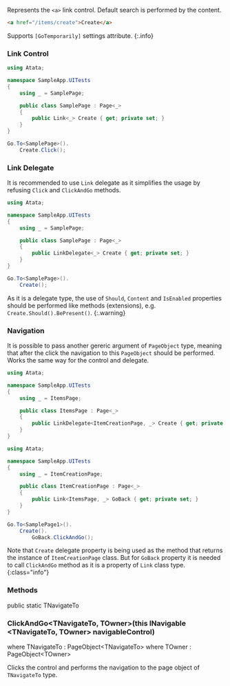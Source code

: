 Represents the `<a>` link control. Default search is performed by the content.

```html
<a href="/items/create">Create</a>
```

Supports `[GoTemporarily]` settings attribute.
{:.info}

### Link Control

```cs
using Atata;

namespace SampleApp.UITests
{
    using _ = SamplePage;

    public class SamplePage : Page<_>
    {
        public Link<_> Create { get; private set; }
    }
}
```
```cs
Go.To<SamplePage>().
    Create.Click();
```

### Link Delegate

It is recommended to use `Link` delegate as it simplifies the usage by refusing `Click` and `ClickAndGo` methods.

```cs
using Atata;

namespace SampleApp.UITests
{
    using _ = SamplePage;

    public class SamplePage : Page<_>
    {
        public LinkDelegate<_> Create { get; private set; }
    }
}
```
```cs
Go.To<SamplePage>().
    Create();
```

As it is a delegate type, the use of `Should`, `Content` and `IsEnabled` properties should be performed like methods (extensions), e.g. `Create.Should().BePresent()`.
{:.warning}

### Navigation

It is possible to pass another gereric argument of `PageObject` type, meaning that after the click the navigation to this `PageObject` should be performed. Works the same way for the control and delegate.

```cs
using Atata;

namespace SampleApp.UITests
{
    using _ = ItemsPage;

    public class ItemsPage : Page<_>
    {
        public LinkDelegate<ItemCreationPage, _> Create { get; private set; }
    }
}
```
```cs
using Atata;

namespace SampleApp.UITests
{
    using _ = ItemCreationPage;

    public class ItemCreationPage : Page<_>
    {
        public Link<ItemsPage, _> GoBack { get; private set; }
    }
}
```
```cs
Go.To<SamplePage1>().
    Create().
        GoBack.ClickAndGo();
```

Note that `Create` delegate property is being used as the method that returns the instance of `ItemCreationPage` class. But for `GoBack` property it is needed to call `ClickAndGo` method as it is a property of `Link` class type.
{:class="info"}

### Methods

<div class="member">
    <span class="head"><span class="keyword">public</span> <span class="keyword">static</span> <span class="type">TNavigateTo</span></span>
    <h3><span class="body">ClickAndGo<wbr>&lt;<span class="type">TNavigateTo</span>, <span class="type">TOwner</span>&gt;</span><span class="tail">(<span class="keyword">this</span> <span class="type">INavigable</span><wbr>&lt;<span class="type">TNavigateTo</span>, <span class="type">TOwner</span>&gt; navigableControl)</span></h3>
    <span class="where"><span class="keyword">where</span> <span class="type">TNavigateTo</span> : <span class="type">PageObject</span><wbr>&lt;<span class="type">TNavigateTo</span>&gt;</span>
    <span class="where"><span class="keyword">where</span> <span class="type">TOwner</span> : <span class="type">PageObject</span><wbr>&lt;<span class="type">TOwner</span>&gt;</span>
</div>

Clicks the control and performs the navigation to the page object of `TNavigateTo` type.